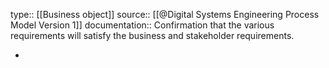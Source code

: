type:: [[Business object]]
source:: [[@Digital Systems Engineering Process Model Version 1]]
documentation:: Confirmation that the various requirements will satisfy the business and stakeholder requirements.

-